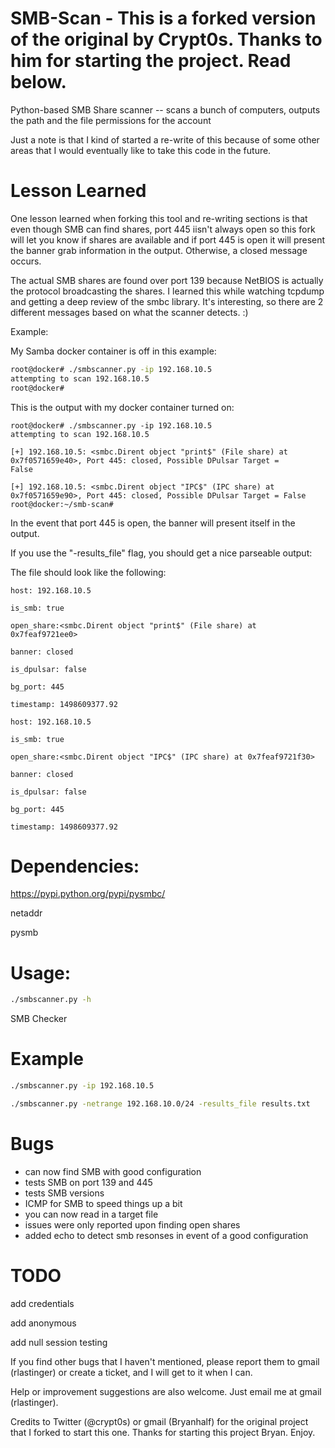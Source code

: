 SMB-Scan - This is a forked version of the original by Crypt0s. Thanks to him for starting the project.  Read below.
========

Python-based SMB Share scanner -- scans a bunch of computers, outputs the path and the file permissions for the account

Just a note is that I kind of started a re-write of this because of some other areas that I would eventually like to take this code in the future.

Lesson Learned
===

One lesson learned when forking this tool and re-writing sections is that even though SMB can find shares, port 445 iisn't always open so this fork will let you know if shares are available and if port 445 is open it will present the
banner grab information in the output.  Otherwise, a closed message occurs.  

The actual SMB shares are found over port 139
because NetBIOS is actually the protocol broadcasting the shares.  I learned this while watching tcpdump and getting a deep 
review of the smbc library.  It's interesting, so there are 2 different messages based on what the scanner detects.  :)

Example:

My Samba docker container is off in this example:

```bash
root@docker# ./smbscanner.py -ip 192.168.10.5
attempting to scan 192.168.10.5
root@docker#
```
This is the output with my docker container turned on:

```
root@docker# ./smbscanner.py -ip 192.168.10.5
attempting to scan 192.168.10.5

[+] 192.168.10.5: <smbc.Dirent object "print$" (File share) at 0x7f0571659e40>, Port 445: closed, Possible DPulsar Target = 
False

[+] 192.168.10.5: <smbc.Dirent object "IPC$" (IPC share) at 0x7f0571659e90>, Port 445: closed, Possible DPulsar Target = False
root@docker:~/smb-scan# 
```

In the event that port 445 is open, the banner will present itself in the output.

If you use the "-results_file" flag, you should get a nice parseable output:

The file should look like the following:

```
host: 192.168.10.5

is_smb: true

open_share:<smbc.Dirent object "print$" (File share) at 0x7feaf9721ee0>

banner: closed

is_dpulsar: false

bg_port: 445

timestamp: 1498609377.92

host: 192.168.10.5

is_smb: true

open_share:<smbc.Dirent object "IPC$" (IPC share) at 0x7feaf9721f30>

banner: closed

is_dpulsar: false

bg_port: 445

timestamp: 1498609377.92
```

Dependencies:
=============

https://pypi.python.org/pypi/pysmbc/

netaddr

pysmb 

Usage:
======

```bash
./smbscanner.py -h
```

SMB Checker
  
Example
===

```bash
./smbscanner.py -ip 192.168.10.5

./smbscanner.py -netrange 192.168.10.0/24 -results_file results.txt
```

Bugs
====

- can now find SMB with good configuration
- tests SMB on port 139 and 445
- tests SMB versions
- ICMP for SMB to speed things up a bit
- you can now read in a target file
- issues were only reported upon finding open shares
- added echo to detect smb resonses in event of a good configuration


TODO
===


add credentials

add anonymous

add null session testing

If you find other bugs that I haven't mentioned, please report them to gmail (rlastinger) or create a ticket, and I will get to it when I can.  

Help or improvement suggestions are also welcome.  Just email me at gmail (rlastinger).

Credits to Twitter (@crypt0s) or gmail (Bryanhalf) for the original project that I forked to start this one.
Thanks for starting this project Bryan.
Enjoy.
